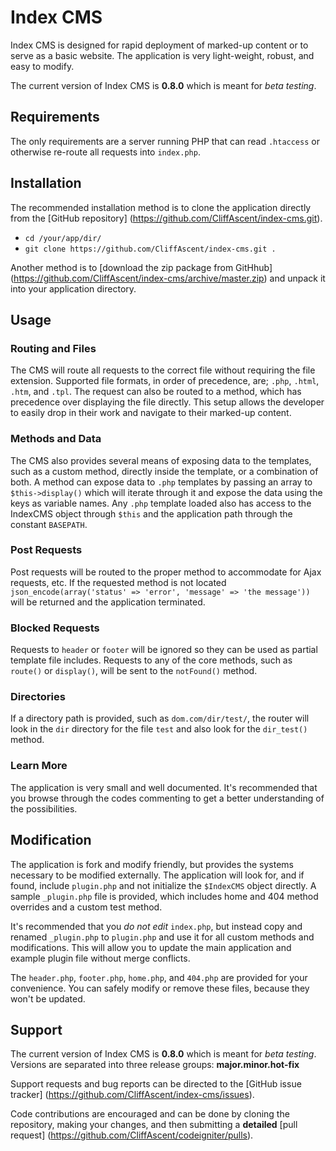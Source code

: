 
# Index CMS

Index CMS is designed for rapid deployment of marked-up content or to serve as a basic website. The application is very light-weight, robust, and easy to modify.

The current version of Index CMS is **0.8.0** which is meant for *beta testing*.


## Requirements

The only requirements are a server running PHP that can read `.htaccess` or otherwise re-route all requests into `index.php`.


## Installation

The recommended installation method is to clone the application directly from the [GitHub repository] (https://github.com/CliffAscent/index-cms.git).
+ `cd /your/app/dir/`
+ `git clone https://github.com/CliffAscent/index-cms.git .`

Another method is to [download the zip package from GitHhub] (https://github.com/CliffAscent/index-cms/archive/master.zip) and unpack it into your application directory.


## Usage

### Routing and Files
The CMS will route all requests to the correct file without requiring the file extension. Supported file formats, in order of precedence, are; `.php`, `.html`, `.htm`, and `.tpl`. The request can also be routed to a method, which has precedence over displaying the file directly. This setup allows the developer to easily drop in their work and navigate to their marked-up content.

### Methods and Data
The CMS also provides several means of exposing data to the templates, such as a custom method, directly inside the template, or a combination of both. A method can expose data to `.php` templates by passing an array to `$this->display()` which will iterate through it and expose the data using the keys as variable names. Any `.php` template loaded also has access to the IndexCMS object through `$this` and the application path through the constant `BASEPATH`.

### Post Requests
Post requests will be routed to the proper method to accommodate for Ajax requests, etc. If the requested method is not located `json_encode(array('status' => 'error', 'message' => 'the message'))` will be returned and the application terminated.

### Blocked Requests
Requests to `header` or `footer` will be ignored so they can be used as partial template file includes. Requests to any of the core methods, such as `route()` or `display()`, will be sent to the `notFound()` method.

### Directories
If a directory path is provided, such as `dom.com/dir/test/`, the router will look in the `dir` directory for the file `test` and also look for the `dir_test()` method.

### Learn More
The application is very small and well documented. It's recommended that you browse through the codes commenting to get a better understanding of the possibilities.


## Modification

The application is fork and modify friendly, but provides the systems necessary to be modified externally. The application will look for, and if found, include `plugin.php` and not initialize the `$IndexCMS` object directly. A sample `_plugin.php` file is provided, which includes home and 404 method overrides and a custom test method.

It's recommended that you *do not edit* `index.php`, but instead copy and renamed `_plugin.php` to `plugin.php` and use it for all custom methods and modifications. This will allow you to update the main application and example plugin file without merge conflicts.

The `header.php`, `footer.php`, `home.php`, and `404.php` are provided for your convenience. You can safely modify or remove these files, because they won't be updated.


## Support

The current version of Index CMS is **0.8.0** which is meant for *beta testing*. Versions are separated into three release groups: **major.minor.hot-fix**

Support requests and bug reports can be directed to the [GitHub issue tracker] (https://github.com/CliffAscent/index-cms/issues).

Code contributions are encouraged and can be done by cloning the repository, making your changes, and then submitting a **detailed** [pull request] (https://github.com/CliffAscent/codeigniter/pulls).
